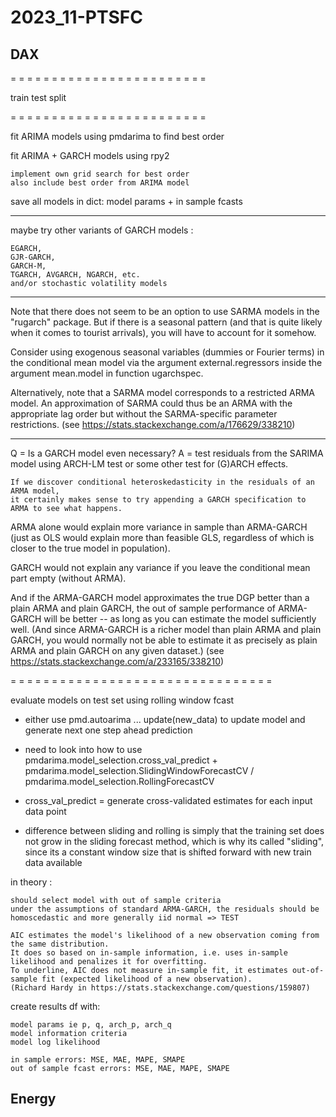 # 2023_11-PTSFC

## DAX

= = = = = = = = = = = = = = = = = = = = = = = =

train test split

= = = = = = = = = = = = = = = = = = = = = = = =

fit ARIMA models using pmdarima to find best order

fit ARIMA + GARCH models using rpy2

    implement own grid search for best order
    also include best order from ARIMA model

save all models in dict: model params + in sample fcasts

- - - - - - - 

maybe try other variants of GARCH models :

    EGARCH, 
    GJR-GARCH, 
    GARCH-M, 
    TGARCH, AVGARCH, NGARCH, etc. 
    and/or stochastic volatility models

- - - - - - - 

Note that there does not seem to be an option to use SARMA models in the "rugarch" package. 
But if there is a seasonal pattern (and that is quite likely when it comes to tourist arrivals), you will have to account for it somehow. 

Consider using exogenous seasonal variables (dummies or Fourier terms) in the conditional mean model 
via the argument external.regressors inside the argument mean.model in function ugarchspec. 

Alternatively, note that a SARMA model corresponds to a restricted ARMA model. 
An approximation of SARMA could thus be an ARMA with the appropriate lag order but without the SARMA-specific parameter restrictions.
(see https://stats.stackexchange.com/a/176629/338210)

- - - - - - - 

Q = Is a GARCH model even necessary?
A = test residuals from the SARIMA model using ARCH-LM test or some other test for (G)ARCH effects.

    If we discover conditional heteroskedasticity in the residuals of an ARMA model, 
    it certainly makes sense to try appending a GARCH specification to ARMA to see what happens.

ARMA alone would explain more variance in sample than ARMA-GARCH 
(just as OLS would explain more than feasible GLS, regardless of which is closer to the true model in population). 

GARCH would not explain any variance if you leave the conditional mean part empty (without ARMA). 

And if the ARMA-GARCH model approximates the true DGP better than a plain ARMA and plain GARCH, 
the out of sample performance of ARMA-GARCH will be better -- as long as you can estimate the model sufficiently well. 
(And since ARMA-GARCH is a richer model than plain ARMA and plain GARCH, you would normally not be able to estimate it as precisely as plain ARMA and plain GARCH on any given dataset.)
(see https://stats.stackexchange.com/a/233165/338210)

= = = = = = = = = = = = = = = = = = = = = = = = = = = = = = = = 

evaluate models on test set using rolling window fcast
- either use pmd.autoarima ... update(new_data) to update model and generate next one step ahead prediction

- need to look into how to use pmdarima.model_selection.cross_val_predict + pmdarima.model_selection.SlidingWindowForecastCV / pmdarima.model_selection.RollingForecastCV
- cross_val_predict = generate cross-validated estimates for each input data point
- difference between sliding and rolling is simply that the training set does not grow in the sliding forecast method, which is why its called "sliding", since its a constant window size that is shifted forward with new train data available


in theory : 

    should select model with out of sample criteria
    under the assumptions of standard ARMA-GARCH, the residuals should be homoscedastic and more generally iid normal => TEST

    AIC estimates the model's likelihood of a new observation coming from the same distribution. 
    It does so based on in-sample information, i.e. uses in-sample likelihood and penalizes it for overfitting. 
    To underline, AIC does not measure in-sample fit, it estimates out-of-sample fit (expected likelihood of a new observation). 
    (Richard Hardy in https://stats.stackexchange.com/questions/159807)

create results df with:

    model params ie p, q, arch_p, arch_q
    model information criteria
    model log likelihood

    in sample errors: MSE, MAE, MAPE, SMAPE
    out of sample fcast errors: MSE, MAE, MAPE, SMAPE


## Energy
